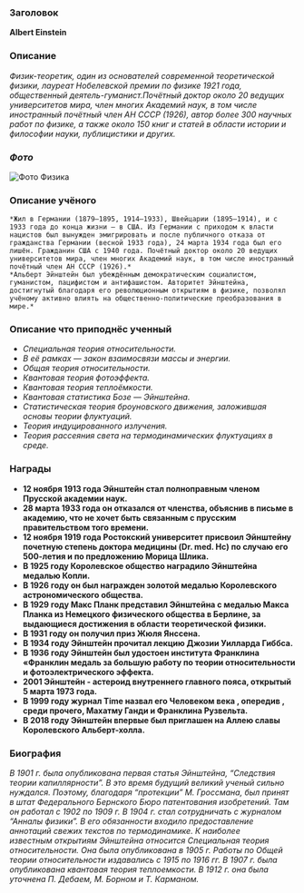 ### Заголовок 
**Albert Einstein** 
### Описание 
*Физик-теоретик, один из основателей современной теоретической физики, лауреат Нобелевской премии по физике 1921 года, общественный деятель-гуманист.Почётный доктор около 20 ведущих университетов мира, член многих Академий наук, в том числе иностранный почётный член АН СССР (1926), автор более 300 научных работ по физике, а также около 150 книг и статей в области истории и философии науки, публицистики и других.*
### _**Фото**_
![Фото Физика](150px-2022-04-04-15-29-45.jpg)
### Описание учёного 
    *Жил в Германии (1879—1895, 1914—1933), Швейцарии (1895—1914), и с 1933 года до конца жизни — в США. Из Германии с приходом к власти нацистов был вынужден эмигрировать и после публичного отказа от гражданства Германии (весной 1933 года), 24 марта 1934 года был его лишён. Гражданин США с 1940 года. Почётный доктор около 20 ведущих университетов мира, член многих Академий наук, в том числе иностранный почётный член АН СССР (1926).*
    *Альберт Эйнштейн был убеждённым демократическим социалистом, гуманистом, пацифистом и антифашистом. Авторитет Эйнштейна, достигнутый благодаря его революционным открытиям в физике, позволял учёному активно влиять на общественно-политические преобразования в мире.*

### Описание что приподнёс ученный 
* *Специальная теория относительности.*
* *В её рамках — закон взаимосвязи массы и энергии.*
* *Общая теория относительности.*
* *Квантовая теория фотоэффекта.*
* *Квантовая теория теплоёмкости.*
* *Квантовая статистика Бозе — Эйнштейна.*
* *Статистическая теория броуновского движения, заложившая основы теории флуктуаций.*
* *Теория индуцированного излучения.*
* *Теория рассеяния света на термодинамических флуктуациях в среде.* 
### Награды
* __12 ноября 1913 года Эйнштейн стал полноправным членом Прусской академии наук.__ 
* __28 марта 1933 года он отказался от членства, объяснив в письме в академию, что не хочет быть связанным с прусским правительством того времени.__
* __12 ноября 1919 года Ростокский университет присвоил Эйнштейну почетную степень доктора медицины (Dr. med. Hc) по случаю его 500-летия и по предложению Морица Шлика.__
* __В 1925 году Королевское общество наградило Эйнштейна медалью Копли.__ 
* __В 1926 году он был награжден золотой медалью Королевского астрономического общества.__
* __В 1929 году Макс Планк представил Эйнштейна с медалью Макса Планка из Немецкого физического общества в Берлине, за выдающиеся достижения в области теоретической физики.__ 
* __В 1931 году он получил приз Жюля Янссена.__ 
* __В 1934 году Эйнштейн прочитал лекцию Джозии Уилларда Гиббса.__
* __В 1936 году Эйнштейн был удостоен института Франклина «Франклин медаль за большую работу по теории относительности и фотоэлектрического эффекта.__
* __2001 Эйнштейн - астероид внутреннего главного пояса, открытый 5 марта 1973 года.__
* __В 1999 году журнал Time назвал его Человеком века , опередив , среди прочего, Махатму Ганди и Франклина Рузвельта.__
* __В 2018 году Эйнштейн впервые был приглашен на Аллею славы Королевского Альберт-холла.__
### Биография 
_В 1901 г. была опубликована первая статья Эйнштейна, “Следствия теории капиллярности”. В это время будущий великий ученый сильно нуждался. Поэтому, благодаря “протекции” М. Гроссмана, был принят в штат Федерального Бернского Бюро патентования изобретений. Там он работал с 1902 по 1909 г.
В 1904 г. стал сотрудничать с журналом “Анналы физики”. В его обязанности входило предоставление аннотаций свежих текстов по термодинамике.
К наиболее известным открытиям Эйнштейна относится Специальная теория относительности. Она была опубликована в 1905 г. Работы по Общей теории относительности издавались с 1915 по 1916 гг.
В 1907 г. была опубликована квантовая теория теплоемкости. В 1912 г. она была уточнена П. Дебаем, М. Борном и Т. Карманом._